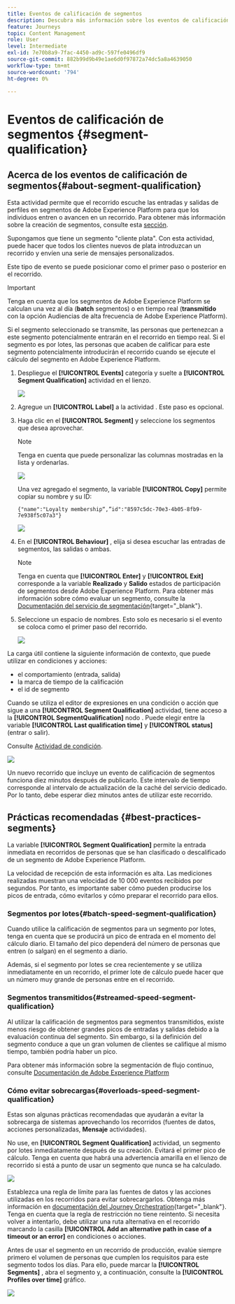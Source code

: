 ```yaml
---
title: Eventos de calificación de segmentos
description: Descubra más información sobre los eventos de calificación de segmentos
feature: Journeys
topic: Content Management
role: User
level: Intermediate
exl-id: 7e70b8a9-7fac-4450-ad9c-597fe0496df9
source-git-commit: 882b99d9b49e1ae6d0f97872a74dc5a8a4639050
workflow-type: tm+mt
source-wordcount: '794'
ht-degree: 0%

---
```


# Eventos de calificación de segmentos {#segment-qualification}

## Acerca de los eventos de calificación de segmentos{#about-segment-qualification}

Esta actividad permite que el recorrido escuche las entradas y salidas de perfiles en segmentos de Adobe Experience Platform para que los individuos entren o avancen en un recorrido. Para obtener más información sobre la creación de segmentos, consulte esta [sección](../segment/about-segments.md).

Supongamos que tiene un segmento &quot;cliente plata&quot;. Con esta actividad, puede hacer que todos los clientes nuevos de plata introduzcan un recorrido y envíen una serie de mensajes personalizados.

Este tipo de evento se puede posicionar como el primer paso o posterior en el recorrido.

>[!IMPORTANT]
>
>Tenga en cuenta que los segmentos de Adobe Experience Platform se calculan una vez al día (**batch** segmentos) o en tiempo real (**transmitido** con la opción Audiencias de alta frecuencia de Adobe Experience Platform).
>
>Si el segmento seleccionado se transmite, las personas que pertenezcan a este segmento potencialmente entrarán en el recorrido en tiempo real. Si el segmento es por lotes, las personas que acaben de calificar para este segmento potencialmente introducirán el recorrido cuando se ejecute el cálculo del segmento en Adobe Experience Platform.


1. Despliegue el **[!UICONTROL Events]** categoría y suelte a **[!UICONTROL Segment Qualification]** actividad en el lienzo.

   ![](assets/segment5.png)

1. Agregue un **[!UICONTROL Label]** a la actividad . Este paso es opcional.

1. Haga clic en el **[!UICONTROL Segment]** y seleccione los segmentos que desea aprovechar.

   >[!NOTE]
   >
   >Tenga en cuenta que puede personalizar las columnas mostradas en la lista y ordenarlas.

   ![](assets/segment6.png)

   Una vez agregado el segmento, la variable **[!UICONTROL Copy]** permite copiar su nombre y su ID:

   `{"name":"Loyalty membership“,”id":"8597c5dc-70e3-4b05-8fb9-7e938f5c07a3"}`

   ![](assets/segment-copy.png)

1. En el **[!UICONTROL Behaviour]** , elija si desea escuchar las entradas de segmentos, las salidas o ambas.

   >[!NOTE]
   >
   >Tenga en cuenta que **[!UICONTROL Enter]** y **[!UICONTROL Exit]** corresponde a la variable **Realizado** y **Salido** estados de participación de segmentos desde Adobe Experience Platform. Para obtener más información sobre cómo evaluar un segmento, consulte la [Documentación del servicio de segmentación](https://experienceleague.adobe.com/docs/experience-platform/segmentation/tutorials/evaluate-a-segment.html#interpret-segment-results){target=&quot;_blank&quot;}.

1. Seleccione un espacio de nombres. Esto solo es necesario si el evento se coloca como el primer paso del recorrido.

   ![](assets/segment7.png)

La carga útil contiene la siguiente información de contexto, que puede utilizar en condiciones y acciones:

* el comportamiento (entrada, salida)
* la marca de tiempo de la calificación
* el id de segmento

Cuando se utiliza el editor de expresiones en una condición o acción que sigue a una **[!UICONTROL Segment Qualification]** actividad, tiene acceso a la **[!UICONTROL SegmentQualification]** nodo . Puede elegir entre la variable **[!UICONTROL Last qualification time]** y **[!UICONTROL status]** (entrar o salir).

Consulte [Actividad de condición](../building-journeys/condition-activity.md#about_condition).

![](assets/segment8.png)

Un nuevo recorrido que incluye un evento de calificación de segmentos funciona diez minutos después de publicarlo. Este intervalo de tiempo corresponde al intervalo de actualización de la caché del servicio dedicado. Por lo tanto, debe esperar diez minutos antes de utilizar este recorrido.

## Prácticas recomendadas {#best-practices-segments}

La variable **[!UICONTROL Segment Qualification]** permite la entrada inmediata en recorridos de personas que se han clasificado o descalificado de un segmento de Adobe Experience Platform.

La velocidad de recepción de esta información es alta. Las mediciones realizadas muestran una velocidad de 10 000 eventos recibidos por segundos. Por tanto, es importante saber cómo pueden producirse los picos de entrada, cómo evitarlos y cómo preparar el recorrido para ellos.

### Segmentos por lotes{#batch-speed-segment-qualification}

Cuando utilice la calificación de segmentos para un segmento por lotes, tenga en cuenta que se producirá un pico de entrada en el momento del cálculo diario. El tamaño del pico dependerá del número de personas que entren (o salgan) en el segmento a diario.

Además, si el segmento por lotes se crea recientemente y se utiliza inmediatamente en un recorrido, el primer lote de cálculo puede hacer que un número muy grande de personas entre en el recorrido.

### Segmentos transmitidos{#streamed-speed-segment-qualification}

Al utilizar la calificación de segmentos para segmentos transmitidos, existe menos riesgo de obtener grandes picos de entradas y salidas debido a la evaluación continua del segmento. Sin embargo, si la definición del segmento conduce a que un gran volumen de clientes se califique al mismo tiempo, también podría haber un pico.

Para obtener más información sobre la segmentación de flujo continuo, consulte [Documentación de Adobe Experience Platform](https://experienceleague.adobe.com/docs/experience-platform/segmentation/api/streaming-segmentation.html#api)

### Cómo evitar sobrecargas{#overloads-speed-segment-qualification}

Estas son algunas prácticas recomendadas que ayudarán a evitar la sobrecarga de sistemas aprovechando los recorridos (fuentes de datos, acciones personalizadas, **Mensaje** actividades).

No use, en **[!UICONTROL Segment Qualification]** actividad, un segmento por lotes inmediatamente después de su creación. Evitará el primer pico de cálculo. Tenga en cuenta que habrá una advertencia amarilla en el lienzo de recorrido si está a punto de usar un segmento que nunca se ha calculado.

![](assets/segment-error.png)

Establezca una regla de límite para las fuentes de datos y las acciones utilizadas en los recorridos para evitar sobrecargarlos. Obtenga más información en [documentación del Journey Orchestration](https://experienceleague.adobe.com/docs/journeys/using/working-with-apis/capping.html){target=&quot;_blank&quot;}. Tenga en cuenta que la regla de restricción no tiene reintento. Si necesita volver a intentarlo, debe utilizar una ruta alternativa en el recorrido marcando la casilla **[!UICONTROL Add an alternative path in case of a timeout or an error]** en condiciones o acciones.

Antes de usar el segmento en un recorrido de producción, evalúe siempre primero el volumen de personas que cumplen los requisitos para este segmento todos los días. Para ello, puede marcar la **[!UICONTROL Segments]** , abra el segmento y, a continuación, consulte la **[!UICONTROL Profiles over time]** gráfico.

![](assets/segment-overload.png)
